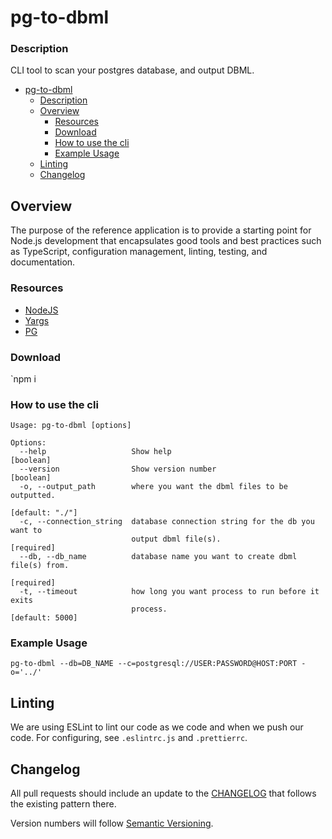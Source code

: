 # pg-to-dbml

### Description
CLI tool to scan your postgres database, and output DBML.
- [pg-to-dbml](#pg-to-dbml)
    - [Description](#description)
  - [Overview](#overview)
    - [Resources](#resources)
    - [Download](#download)
    - [How to use the cli](#how-to-use-the-cli)
    - [Example Usage](#example-usage)
  - [Linting](#linting)
  - [Changelog](#changelog)

## Overview

The purpose of the reference application is to provide a starting point for Node.js development that encapsulates good tools and best practices such as TypeScript, configuration management, linting, testing, and documentation.

### Resources

- [NodeJS](https://nodejs.org/en/docs/)
- [Yargs](http://yargs.js.org/)
- [PG](https://node-postgres.com/)

### Download
`npm i 

### How to use the cli

```
Usage: pg-to-dbml [options]

Options:
  --help                   Show help                                   [boolean]
  --version                Show version number                         [boolean]
  -o, --output_path        where you want the dbml files to be outputted.
                                                                 [default: "./"]
  -c, --connection_string  database connection string for the db you want to
                           output dbml file(s).                       [required]
  --db, --db_name          database name you want to create dbml file(s) from.
                                                                      [required]
  -t, --timeout            how long you want process to run before it exits
                           process.                              [default: 5000]
```
### Example Usage
`pg-to-dbml --db=DB_NAME --c=postgresql://USER:PASSWORD@HOST:PORT -o='../'`
## Linting

We are using ESLint to lint our code as we code and when we push our code. For configuring, see `.eslintrc.js` and `.prettierrc`.


## Changelog

All pull requests should include an update to the [CHANGELOG](./CHANGELOG.md) that follows the existing pattern there.

Version numbers will follow [Semantic Versioning](https://semver.org/).
